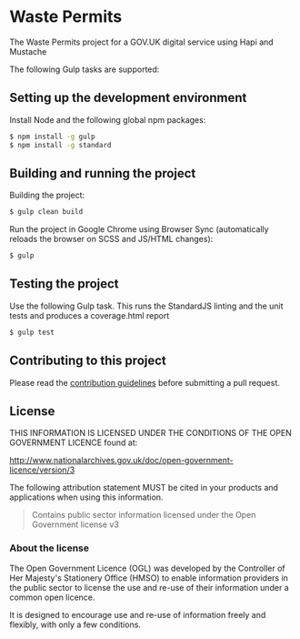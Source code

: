 
# Waste Permits

The Waste Permits project for a GOV.UK digital service using Hapi and Mustache

The following Gulp tasks are supported:

## Setting up the development environment
Install Node and the following global npm packages:
```sh
$ npm install -g gulp
$ npm install -g standard
```

## Building and running the project

Building the project:
```sh
$ gulp clean build
```

Run the project in Google Chrome using Browser Sync (automatically reloads the browser on SCSS and JS/HTML changes):
```sh
$ gulp
```

## Testing the project
Use the following Gulp task. This runs the StandardJS linting and the unit tests and produces a coverage.html report
```sh
$ gulp test
```

## Contributing to this project

Please read the [contribution guidelines](/CONTRIBUTING.md) before submitting a pull request.

## License

THIS INFORMATION IS LICENSED UNDER THE CONDITIONS OF THE OPEN GOVERNMENT LICENCE found at:

<http://www.nationalarchives.gov.uk/doc/open-government-licence/version/3>

The following attribution statement MUST be cited in your products and applications when using this information.

>Contains public sector information licensed under the Open Government license v3

### About the license

The Open Government Licence (OGL) was developed by the Controller of Her Majesty's Stationery Office (HMSO) to enable information providers in the public sector to license the use and re-use of their information under a common open licence.

It is designed to encourage use and re-use of information freely and flexibly, with only a few conditions.
